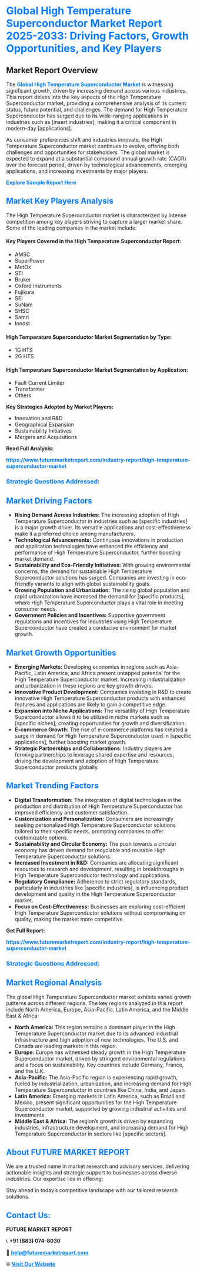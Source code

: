 <h1 style="color: #007BFF;">Global High Temperature Superconductor Market Report 2025-2033: Driving Factors, Growth Opportunities, and Key Players</h1>

<section id="overview">
<h2>Market Report Overview</h2>
<p>The <a href="https://www.futuremarketreport.com/industry-report/high-temperature-superconductor-market" style="color: #007BFF; text-decoration: none;"><strong>Global High Temperature Superconductor Market</strong></a> is witnessing significant growth, driven by increasing demand across various industries. This report delves into the key aspects of the High Temperature Superconductor market, providing a comprehensive analysis of its current status, future potential, and challenges. The demand for High Temperature Superconductor has surged due to its wide-ranging applications in industries such as [insert industries], making it a critical component in modern-day [applications].</p>
<p>As consumer preferences shift and industries innovate, the High Temperature Superconductor market continues to evolve, offering both challenges and opportunities for stakeholders. The global market is expected to expand at a substantial compound annual growth rate (CAGR) over the forecast period, driven by technological advancements, emerging applications, and increasing investments by major players.</p>
</section>

<section id="overview">
<p><a href="https://www.futuremarketreport.com/request-sample/reportId=102534" style="color: #007BFF; text-decoration: none;"><strong>Explore Sample Report Here</strong></a></p>
</section>

<section id="key-players">
<h2 style="color: #007BFF;">Market Key Players Analysis</h2>
<p>The High Temperature Superconductor market is characterized by intense competition among key players striving to capture a larger market share. Some of the leading companies in the market include:</p>
<h4>Key Players Covered in the High Temperature Superconductor Report:</h4>
<ul><li>AMSC</li><li>SuperPower</li><li>MetOx</li><li>STI</li><li>Bruker</li><li>Oxford Instruments</li><li>Fujikura</li><li>SEI</li><li>SuNam</li><li>SHSC</li><li>Samri</li><li>Innost</li></ul>
<h4>High Temperature Superconductor Market Segmentation by Type:</h4>
<ul><li>1G HTS</li><li>2G HTS</li></ul>

<h4>High Temperature Superconductor Market Segmentation by Application:</h4>
<ul><li>Fault Current Limiter</li><li>Transformer</li><li>Others</li></ul>
<p><strong>Key Strategies Adopted by Market Players:</strong></p>
<ul>
<li>Innovation and R&D</li>
<li>Geographical Expansion</li>
<li>Sustainability Initiatives</li>
<li>Mergers and Acquisitions</li>
</ul>
</section>

<section>
<p><strong>Read Full Analysis: </strong></p><a href="https://www.futuremarketreport.com/industry-report/high-temperature-superconductor-market" style="color: #007BFF; text-decoration: none;"><strong>https://www.futuremarketreport.com/industry-report/high-temperature-superconductor-market</strong></a>
<h3 style="color: #007BFF;">Strategic Questions Addressed:</h3>
</section>

<section id="driving-factors">
<h2 style="color: #007BFF;">Market Driving Factors</h2>
<ul>
<li><strong>Rising Demand Across Industries:</strong> The increasing adoption of High Temperature Superconductor in industries such as [specific industries] is a major growth driver. Its versatile applications and cost-effectiveness make it a preferred choice among manufacturers.</li>
<li><strong>Technological Advancements:</strong> Continuous innovations in production and application technologies have enhanced the efficiency and performance of High Temperature Superconductor, further boosting market demand.</li>
<li><strong>Sustainability and Eco-Friendly Initiatives:</strong> With growing environmental concerns, the demand for sustainable High Temperature Superconductor solutions has surged. Companies are investing in eco-friendly variants to align with global sustainability goals.</li>
<li><strong>Growing Population and Urbanization:</strong> The rising global population and rapid urbanization have increased the demand for [specific products], where High Temperature Superconductor plays a vital role in meeting consumer needs.</li>
<li><strong>Government Policies and Incentives:</strong> Supportive government regulations and incentives for industries using High Temperature Superconductor have created a conducive environment for market growth.</li>
</ul>
</section>

<section id="growth-opportunities">
<h2 style="color: #007BFF;">Market Growth Opportunities</h2>
<ul>
<li><strong>Emerging Markets:</strong> Developing economies in regions such as Asia-Pacific, Latin America, and Africa present untapped potential for the High Temperature Superconductor market. Increasing industrialization and urbanization in these regions are key growth drivers.</li>
<li><strong>Innovative Product Development:</strong> Companies investing in R&D to create innovative High Temperature Superconductor products with enhanced features and applications are likely to gain a competitive edge.</li>
<li><strong>Expansion into Niche Applications:</strong> The versatility of High Temperature Superconductor allows it to be utilized in niche markets such as [specific niches], creating opportunities for growth and diversification.</li>
<li><strong>E-commerce Growth:</strong> The rise of e-commerce platforms has created a surge in demand for High Temperature Superconductor used in [specific applications], further boosting market growth.</li>
<li><strong>Strategic Partnerships and Collaborations:</strong> Industry players are forming partnerships to leverage shared expertise and resources, driving the development and adoption of High Temperature Superconductor products globally.</li>
</ul>
</section>

<section id="trending-factors">
<h2 style="color: #007BFF;">Market Trending Factors</h2>
<ul>
<li><strong>Digital Transformation:</strong> The integration of digital technologies in the production and distribution of High Temperature Superconductor has improved efficiency and customer satisfaction.</li>
<li><strong>Customization and Personalization:</strong> Consumers are increasingly seeking personalized High Temperature Superconductor solutions tailored to their specific needs, prompting companies to offer customizable options.</li>
<li><strong>Sustainability and Circular Economy:</strong> The push towards a circular economy has driven demand for recyclable and reusable High Temperature Superconductor solutions.</li>
<li><strong>Increased Investment in R&D:</strong> Companies are allocating significant resources to research and development, resulting in breakthroughs in High Temperature Superconductor technology and applications.</li>
<li><strong>Regulatory Compliance:</strong> Adherence to strict regulatory standards, particularly in industries like [specific industries], is influencing product development and quality in the High Temperature Superconductor market.</li>
<li><strong>Focus on Cost-Effectiveness:</strong> Businesses are exploring cost-efficient High Temperature Superconductor solutions without compromising on quality, making the market more competitive.</li>
</ul>
</section>

<section>
<p><strong>Get Full Report: </strong></p><a href="https://www.futuremarketreport.com/industry-report/high-temperature-superconductor-market" style="color: #007BFF; text-decoration: none;"><strong>https://www.futuremarketreport.com/industry-report/high-temperature-superconductor-market</strong></a>
<h3 style="color: #007BFF;">Strategic Questions Addressed:</h3>
</section>


<section id="regional-analysis">
<h2 style="color: #007BFF;">Market Regional Analysis</h2>
<p>The global High Temperature Superconductor market exhibits varied growth patterns across different regions. The key regions analyzed in this report include North America, Europe, Asia-Pacific, Latin America, and the Middle East & Africa:</p>
<ul>
<li><strong>North America:</strong> This region remains a dominant player in the High Temperature Superconductor market due to its advanced industrial infrastructure and high adoption of new technologies. The U.S. and Canada are leading markets in this region.</li>
<li><strong>Europe:</strong> Europe has witnessed steady growth in the High Temperature Superconductor market, driven by stringent environmental regulations and a focus on sustainability. Key countries include Germany, France, and the U.K.</li>
<li><strong>Asia-Pacific:</strong> The Asia-Pacific region is experiencing rapid growth, fueled by industrialization, urbanization, and increasing demand for High Temperature Superconductor in countries like China, India, and Japan.</li>
<li><strong>Latin America:</strong> Emerging markets in Latin America, such as Brazil and Mexico, present significant opportunities for the High Temperature Superconductor market, supported by growing industrial activities and investments.</li>
<li><strong>Middle East & Africa:</strong> The region’s growth is driven by expanding industries, infrastructure development, and increasing demand for High Temperature Superconductor in sectors like [specific sectors].</li>
</ul>
</section>

<footer>
<h2 style="color: #007BFF;">About FUTURE MARKET REPORT</h2>
<p>We are a trusted name in market research and advisory services, delivering actionable insights and strategic support to businesses across diverse industries. Our expertise lies in offering:</p>

<p>Stay ahead in today’s competitive landscape with our tailored research solutions.</p>

<h2 style="color: #007BFF;">Contact Us:</h2>
<p><strong>FUTURE MARKET REPORT</strong></p>
<p>📞 <strong>+91 (883) 074-8030</strong></p>
<p>📧 <strong><a href="mailto:help@futuremarketreport.com" style="color: #007BFF;">help@futuremarketreport.com</a></strong></p>
<p>🌐 <strong><a href="https://www.futuremarketreport.com/" style="color: #007BFF;">Visit Our Website</a></strong></p>
</footer>